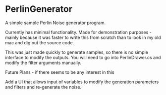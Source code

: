 # PerlinGenerator
A simple sample Perlin Noise generator program.

Currently has minimal functionality. Made for demonstration purposes - mainly because it was faster to write this from scratch than to look in my old mac and dig out the source code.

This was just made quickly to generate samples, so there is no simple interface to modify the outputs. You will need to go into PerlinDrawer.cs and modify the filter arguments manually.



Future Plans - if there seems to be any interest in this

Add a UI that allows input of variables to modify the generation parameters and filters and re-generate the noise.
